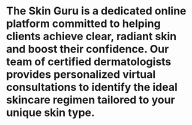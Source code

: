 # The Skin Guru is a dedicated online platform committed to helping clients achieve clear, radiant skin and boost their confidence. Our team of certified dermatologists provides personalized virtual consultations to identify the ideal skincare regimen tailored to your unique skin type. 
